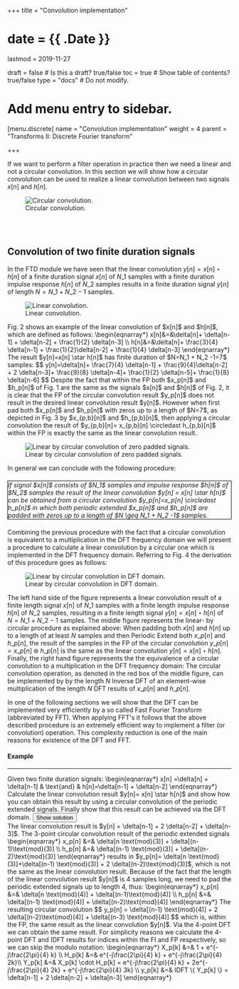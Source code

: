 +++
title = "Convolution implementation"

# date = {{ .Date }}
lastmod = 2019-11-27

draft = false  # Is this a draft? true/false
toc = true  # Show table of contents? true/false
type = "docs"  # Do not modify.

# Add menu entry to sidebar.
[menu.discrete]
  name = "Convolution implementation"
  weight = 4
  parent = "Transforms II: Discrete Fourier transform"

+++


If we want to perform a filter operation in practice then we need a linear and not a circular convolution. In this section we will show how a circular convolution can be used to realize a linear convolution between two signals $x[n]$ and $h[n]$.

<div style="max-width: 700px; margin: auto">
  <figure>
    <img
      src="/../files/7.Images/discrete/transforms/DFT/conv2finitesignalsa.svg"
      alt="Circular convolution."
    />
    <figcaption class="numbered">
      Circular convolution.
    </figcaption>
  </figure>
</div>

<br></br>
## Convolution of two finite duration signals
In the FTD module we have seen that the linear convolution $y[n]=x[n] \star h [n]$ of a finite duration signal $x[n]$ of $N\_1$ samples with a finite duration impulse response $h[n]$ of $N\_2$ samples results in a finite duration signal $y[n]$ of length $N=N\_1+N\_2-1$ samples.
<div style="max-width: 800px; margin: auto">
  <figure>
    <img
      src="/../files/7.Images/discrete/transforms/DFT/linconv2finitesignals.svg"
      alt="Linear convolution."
    />
    <figcaption class="numbered">
      Linear convolution.
    </figcaption>
  </figure>
</div>
Fig. 2 shows an example of the linear convolution of $x[n]$ and $h[n]$, which are defined as follows:
\begin{eqnarray*}
x[n]&=&\delta[n]+ \delta[n-1] + \delta[n-2] + \frac{1}{2} \delta[n-3] \\
h[n]&=&\delta[n]+ \frac{3}{4} \delta[n-1] + \frac{1}{2}\delta[n-2] + \frac{1}{4} \delta[n-3]
\end{eqnarray*}
The result $y[n]=x[n] \star h[n]$ has finite duration of $N=N_1 + N_2 -1=7$ samples:
$$
y[n]=\delta[n]+ \frac{7}{4} \delta[n-1] + \frac{9}{4}\delta[n-2] + 2 \delta[n-3]+
\frac{9}{8} \delta[n-4]+ \frac{1}{2} \delta[n-5]+ \frac{1}{8} \delta[n-6]
$$
Despite the fact that within the FP both  $x_p[n]$ and $h_p[n]$ of Fig. 1 are the same as the signals $x[n]$ and $h[n]$ of Fig. 2, it is clear that the FP of the circular convolution result $y_p[n]$ does not result in the desired linear convolution result $y[n]$.
However when first pad both $x_p[n]$ and $h_p[n]$ with zeros up to a length of $N=7$, as depicted in Fig. 3 by $x_{p,b}[n]$ and $h_{p,b}[n]$, then applying a circular convolution the result of $y_{p,b}[n]= x_{p,b}[n] \circledast h_{p,b}[n]$ within the FP is exactly the same as the linear convolution result.
<div style="max-width: 800px; margin: auto">
  <figure>
    <img
      src="/../files/7.Images/discrete/transforms/DFT/conv2finitesignalsb.svg"
      alt="Linear by circular convolution of zero padded signals."
    />
    <figcaption class="numbered">
      Linear by circular convolution of zero padded signals.
    </figcaption>
  </figure>
</div>

In general we can conclude with the following procedure:
<div style="border: 1px solid black; margin-top: 20px; margin-bottom: 20px"><i>If signal $x[n]$ consists of $N_1$ samples and impulse response $h[n]$ of $N_2$ samples the result of the linear convolution $y[n] = x[n] \star h[n]$ can be obtained from a circular convolution $y_p[n]=x_p[n] \circledast h_p[n]$ in which both periodic extended $x_p[n]$ and $h_p[n]$ are padded with zeros up to a length of $N \geq N_1 + N_2 -1$ samples.</i></div>


Combining the previous procedure with the fact that a circular convolution is equivalent to a multiplication in the DFT frequency domain we will present a procedure to calculate a linear convolution by a circular one which is implemented in the DFT frequency domain. Referring to Fig. 4 the derivation of this procedure goes as follows:
<div style="max-width: 800px; margin: auto">
  <figure>
    <img
      src="/../files/7.Images/discrete/transforms/DFT/linearcircular.svg"
      alt="Linear by circular convolution in DFT domain."
    />
    <figcaption class="numbered">
      Linear by circular convolution in DFT domain.
    </figcaption>
  </figure>
</div>

The left hand side of the figure represents a linear convolution result of a finite length signal $x[n]$ of $N\_1$ samples with a finite length impulse response $h[n]$ of $N\_2$ samples, resulting in a finite length signal $y[n]= x[n] \star h[n]$ of $N=N\_1+N\_2-1$ samples. The middle figure represents the linear- by circular procedure as explained above: When padding both $x[n]$ and $h[n]$ up to a length of at least $N$ samples and then Periodic Extend both $x\_p[n]$ and $h\_p[n]$, the result of the samples in the FP of the circular convolution $y\_p[n]= x\_p[n] \circledast h\_p[n]$ is the same as the linear convolution $y[n] = x[n] \star h[n]$.
Finally, the right hand figure represents the the equivalence of a circular convolution to a multiplication in the DFT frequency domain: The circular convolution operation, as denoted in the red box of the middle figure, can be implemented by by the length $N$ Inverse DFT of an element-wise multiplication of the length $N$ DFT results of $x\_p[n]$ and $h\_p[n]$.

In one of the following sections we will show that the DFT can be implemented very efficiently by a so called Fast Fourier Transform (abbreviated by FFT). When applying FFT's it follows that the above described procedure is an extremely efficient way to implement a filter (or convolution) operation. This complexity reduction is one of the main reasons for existence of the DFT and FFT.

<div class="example">
<h4> Example </h4>
<hr>
Given two finite duration signals:
\begin{eqnarray*}
x[n] =\delta[n] + \delta[n-1] & \text{and} & h[n]=\delta[n-1] + \delta[n-2]
\end{eqnarray*}
Calculate the linear convolution result $y[n]= x[n] \star h[n]$ and show how you can obtain this result by using a circular convolution of the periodic extended signals.
Finally show that this result can be achieved via the DFT domain.
<button class="collapsible">Show solution</button>
<div class="content">
The linear convolution result is $y[n] = \delta[n-1] + 2 \delta[n-2] + \delta[n-3]$.
The 3-point circular convolution result of the periodic extended signals
\begin{eqnarray*}
x_p[n] &=& \delta[n \text{mod}(3)] + \delta[(n-1)\text{mod}(3)] \\
h_p[n] &=& \delta[(n-1) \text{mod}(3)] + \delta[(n-2)\text{mod}(3)]
\end{eqnarray*}
results in $y_p[n]= \delta[n \text{mod}(3)]+\delta[(n-1) \text{mod}(3)] + 2 \delta[(n-2)\text{mod}(3)]$, which is not the same as the linear convolution result.
Because of the fact that the length of the linear convolution result $y[n]$ is 4 samples long, we need to pad the periodic extended signals up to length 4, thus:
\begin{eqnarray*}
x_p[n] &=& \delta[n \text{mod}(4)] + \delta[(n-1)\text{mod}(4)] \\
h_p[n] &=& \delta[(n-1) \text{mod}(4)] + \delta[(n-2)\text{mod}(4)]
\end{eqnarray*}
The resulting circular convolution
$$
y_p[n] = \delta[(n-1) \text{mod}(4)] + 2 \delta[(n-2)\text{mod}(4)] + \delta[(n-3) \text{mod}(4)]
$$
which is, within the FP, the same result as the linear convolution $y[n]$.
Via the 4-point DFT we can obtain the same result. For simplicity reasons we calculate the 4-point DFT and IDFT results for indices within the FI and FP respectively, so we can skip the modulo notation:
\begin{eqnarray*}
X_p[k] &=& 1 + e^{-j\frac{2\pi}{4} k} \\
H_p[k] &=& e^{-j\frac{2\pi}{4} k} + e^{-j\frac{2\pi}{4} 2k}\\
Y_p[k] &=& X_p[k] \cdot H_p[k] = e^{-j\frac{2\pi}{4} k} + 2e^{-j\frac{2\pi}{4} 2k} + e^{-j\frac{2\pi}{4} 3k} \\
y_p[k] &=& IDFT \{ Y_p[k] \} = \delta[n-1] + 2 \delta[n-2] + \delta[n-3]
\end{eqnarray*}
</div>
</div>

<!-- TODO:
\subsection{Convolution infinite duration with finite duration signal}
{\em To be finalized}

\centerline{{\color{blue}Animation Matlab program overlapadd.m}}

\subsubsection{Overlap-add procedure}
\begin{figure}[h!]
\centering
\includegraphics[width=0.8\linewidth]{figs/overlapadd.pdf}
\caption{Overlap add procedure}
\label{Fig:overlapadd}
\end{figure}
As depicted in Fig. \ref{Fig:overlapadd}, the overlap-add procedure is as follows:
\begin{itemize}
\item Split $x[n]$ in length $M \geq 1 (L)$ non-overlapping segments
\item Calculate $y_i[n]=h[n] \star x_i[n]$ (efficiently with FFT's)
\item Add last $L-1$ samples previous segment with first samples current segment
\item $y[n]= \sum_{i=0}^{\infty} y_i[n-Mi]$
\end{itemize}

\subsubsection{Overlap-save procedure}
{\em To be finalized}

\centerline{{\color{blue}Animation Matlab program overlapsave.m}}

\begin{figure}[h!]
\centering
\includegraphics[width=0.8\linewidth]{figs/overlapsave.pdf}
\caption{Overlap save procedure}
\label{Fig:overlapsave}
\end{figure}
As depicted in Fig. \ref{Fig:overlapsave}, the overlap-save procedure is as follows:
\begin{itemize}
\item Split $x[n]$ in length $M \geq L-1$ overlapping segments, overlap $L-1$
\item Calculate $y_i[n]=h[n] \star x_i[n]$ (efficiently with FFT's)
\item Construct $\tilde{y}_i[n]$: Discard first $L-1$ samples, last $N=M-L+1$ are correct
\item $y[n]= \sum_{i=0}^{\infty} \tilde{y}_i[n-Mi]$
\end{itemize}


\centerline{{\color{blue}Video DFT length here}}

-->
